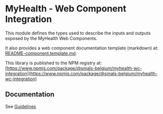 # MyHealth - Web Component Integration

This module defines the types used to describe the inputs and outputs exposed by the MyHealth Web Components.

It also provides a web component documentation template (markdown) at: 
[README-component.template.md](README-component.template.md).

This library is published to the NPM registry at: 
[https://www.npmjs.com/package/@smals-belgium/myhealth-wc-integration](https://www.npmjs.com/package/@smals-belgium/myhealth-wc-integration)


## Documentation

See [Guidelines](./guidelines/00-guidelines.md)
